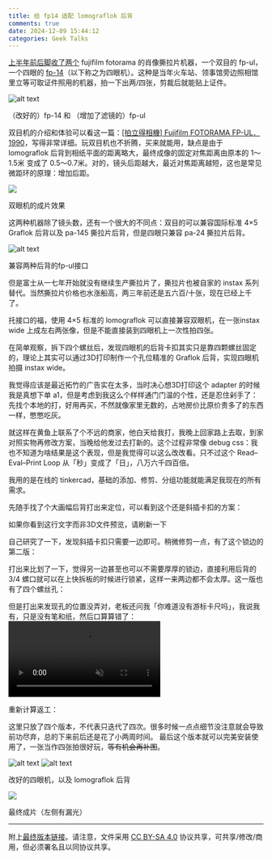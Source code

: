 ```yaml
---
title: 给 fp14 适配 lomograflok 后背
comments: true
date: 2024-12-09 15:44:12
categories: Geek Talks
---
```


<script src="/js/jquery-1.12.4.min.js" defer></script>
<script src="/js/three.min.js" defer></script>

<link rel="stylesheet" href="/css/stlwebviewer2.css"></link>

<script src="/js/stlwebviewer2.js" defer></script>




[上半年前后脚收了两个](http://m.weibo.cn/status/4998939910865892?) fujifilm fotorama 的肖像撕拉片机器，一个双目的 fp-ul，一个四眼的 [fp-14](http://camera-wiki.org/wiki/Fujifilm_FP-14)（以下称之为四眼机）。这种是当年火车站、领事馆旁边照相馆里立等可取证件照用的机器，拍一下出两/四张，剪裁后就能贴上证件。

![alt text](./IMG_0568.jpeg)
<div class='alt'>（改好的）fp-14 和 （增加了滤镜的）fp-ul</div>


双目机的介绍和体验可以看这一篇：[[拍立得相機] Fujifilm FOTORAMA FP-UL．1990](https://jimmyyen.blogspot.com/2013/06/fujifilm-fotorama-fp-ul1990.html)，写得非常详细。玩双目机也不折腾，买来就能用，缺点是由于 lomograflok 后背到相纸平面的距离略大，最终成像的固定对焦距离由原本的 1～1.5米 变成了 0.5～0.7米。对的，镜头后距越大，最近对焦距离越短，这也是常见微距环的原理：增加后距。

![](./758640235268067.jpeg)
<div class='alt'>双眼机的成片效果</div>

这两种机器除了镜头数，还有一个很大的不同点：双目的可以兼容国际标准 4×5 Graflok 后背以及 pa-145 撕拉片后背，但是四眼只兼容 pa-24 撕拉片后背。

![alt text](./IMG_0567.jpeg)
<div class='alt'>兼容两种后背的fp-ul接口</div>

但是富士从一七年开始就没有继续生产撕拉片了，撕拉片也被自家的 instax 系列替代。当然撕拉片价格也水涨船高，两三年前还是五六百/十张，现在已经上千了。

托接口的福，使用 4×5 标准的 lomograflok 可以直接兼容双眼机，在一张instax wide 上成左右两张像，但是不能直接装到四眼机上一次性拍四张。

在简单观察，拆下四个螺丝后，发现四眼机的后背卡扣其实只是靠四颗螺丝固定的，理论上其实可以通过3D打印制作一个孔位精准的 Graflok 后背，实现四眼机拍摄 instax wide。

我觉得应该是最近拓竹的广告实在太多，当时决心想3D打印这个 adapter 的时候我是真想下单 a1，但是考虑到我这么个样样通门门温的个性，还是忍住剁手了：先找个本地的打，好用再买，不然就像家里无数的，占地房价比原价贵多了的东西一样，憋憋吃灰。

就这样在黄鱼上联系了个不远的商家，他白天给我打，我晚上回家路上去取，到家对照实物再修改方案，当晚给他发过去打新的。这个过程非常像 debug css：我也不知道为啥结果是这个表现，但是我觉得可以这么改改看。只不过这个 Read–Eval–Print Loop 从「秒」变成了「日」，八万六千四百倍。

我用的是在线的 tinkercad，基础的添加、修剪、分组功能就能满足我现在的所有需求。

先随手找了个大画幅后背打出来定位，可以看到这个还是斜插卡扣的方案：

<div class="stlwv2-model" data-model-url="./1.stl">如果你看到这行文字而非3D文件预览，请刷新一下</div>

自己研究了一下，发现斜插卡扣只需要一边即可。稍微修剪一点，有了这个锁边的第二版：

<div class="stlwv2-model" data-model-url="./2.stl"></div>

打出来比划了一下，觉得另一边甚至也可以不需要厚厚的锁边，直接利用后背的 3/4 螺口就可以在上快拆板的时候进行锁紧，这样一来两边都不会太厚。这一版也有了四个螺丝孔：

<div class="stlwv2-model" data-model-url="./3.stl"></div>

但是打出来发现孔的位置没弄对，老板还问我「你难道没有游标卡尺吗」，我说我有，只是没有笔和纸，然后口算算错了：
<video src='./wrong_version_3.MP4' playsinline webkit-playsinline muted loop autoplay></video>

重新计算返工：
<div class="stlwv2-model" data-model-url="./4.stl"></div>

这里只放了四个版本，不代表只迭代了四次。很多时候一点点细节没注意就会导致前功尽弃，总的下来前后还是花了小两周时间。
最后这个版本就可以完美安装使用了，一张当作四张拍很好玩，~~等有机会再补图~~。

![alt text](./IMG_0566.jpeg)
![alt text](./IMG_0569.jpeg)
<div class='alt'>改好的四眼机，以及 lomograflok 后背</div>

![](./758640182610323.jpeg)
<div class='alt'>最终成片（左侧有漏光）</div>

---

附上[最终版本链接](./4.stl)。请注意，文件采用 [CC BY-SA 4.0](https://creativecommons.org/licenses/by-sa/4.0/deed.zh-hans) 协议共享，可共享/修改/商用，但必须署名且以同协议共享。
